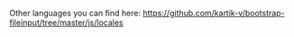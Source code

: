 Other languages you can find here: https://github.com/kartik-v/bootstrap-fileinput/tree/master/js/locales
